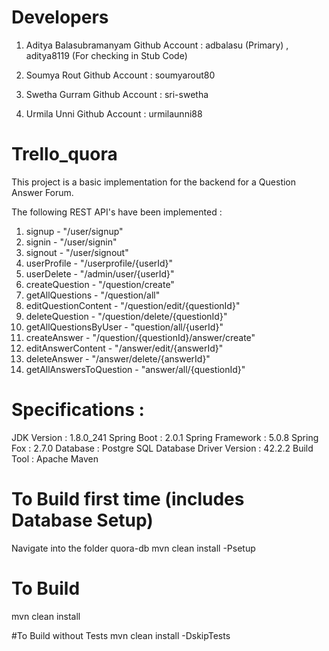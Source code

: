 # Developers
1. Aditya Balasubramanyam
Github Account : adbalasu (Primary) , aditya8119 (For checking in Stub Code)

2. Soumya Rout
Github Account : soumyarout80

3. Swetha Gurram
Github Account : sri-swetha

4. Urmila Unni
Github Account : urmilaunni88


# Trello_quora

This project is a basic implementation for the backend for a Question Answer Forum.

The following REST API's have been implemented :

1. signup - "/user/signup"
2. signin - "/user/signin"
3. signout - "/user/signout"
4. userProfile - "/userprofile/{userId}"
5. userDelete - "/admin/user/{userId}"
6. createQuestion - "/question/create"
7. getAllQuestions - "/question/all"
8. editQuestionContent - "/question/edit/{questionId}"
9. deleteQuestion - "/question/delete/{questionId}"
10. getAllQuestionsByUser - "question/all/{userId}"
11. createAnswer - "/question/{questionId}/answer/create"
12. editAnswerContent - "/answer/edit/{answerId}"
13. deleteAnswer - "/answer/delete/{answerId}"
14. getAllAnswersToQuestion - "answer/all/{questionId}"

# Specifications :
JDK Version : 1.8.0_241
Spring Boot : 2.0.1
Spring Framework : 5.0.8
Spring Fox : 2.7.0
Database : Postgre SQL
Database Driver Version : 42.2.2
Build Tool : Apache Maven 

# To Build first time (includes Database Setup)
Navigate into the folder quora-db
mvn clean install -Psetup

# To Build
mvn clean install

#To Build without Tests
mvn clean install -DskipTests


